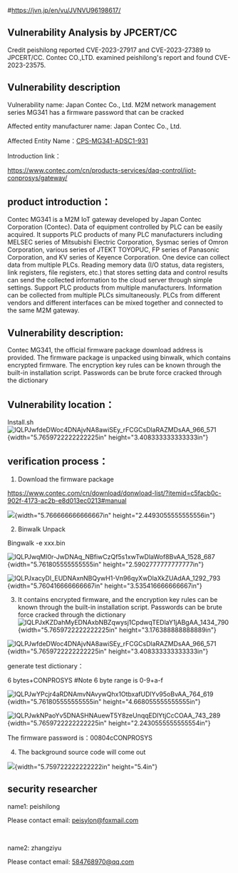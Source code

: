 #https://jvn.jp/en/vu/JVNVU96198617/
## **Vulnerability Analysis by JPCERT/CC**
Credit peishilong reported CVE-2023-27917 and CVE-2023-27389 to JPCERT/CC.
Contec CO.,LTD. examined peishilong's report and found CVE-2023-23575.


## **Vulnerability description**

Vulnerability name: Japan Contec Co., Ltd. M2M network management series
MG341 has a firmware password that can be cracked

Affected entity manufacturer name: Japan Contec Co., Ltd.

Affected Entity
Name：[CPS-MG341-ADSC1-931](https://www.contec.com/cn/products-services/daq-control/iiot-conprosys/m2m-gateway/cps-mg341-adsc1-931/price/)

Introduction link：

https://www.contec.com/cn/products-services/daq-control/iiot-conprosys/gateway/

## **product introduction：**

Contec MG341 is a M2M IoT gateway developed by Japan Contec Corporation
(Contec). Data of equipment controlled by PLC can be easily acquired. It
supports PLC products of many PLC manufacturers including MELSEC series
of Mitsubishi Electric Corporation, Sysmac series of Omron Corporation,
various series of JTEKT TOYOPUC, FP series of Panasonic Corporation, and
KV series of Keyence Corporation. One device can collect data from
multiple PLCs. Reading memory data (I/O status, data registers, link
registers, file registers, etc.) that stores setting data and control
results can send the collected information to the cloud server through
simple settings. Support PLC products from multiple manufacturers.
Information can be collected from multiple PLCs simultaneously. PLCs
from different vendors and different interfaces can be mixed together
and connected to the same M2M gateway.

## **Vulnerability description:**

Contec MG341, the official firmware package download address is
provided. The firmware package is unpacked using binwalk, which contains
encrypted firmware. The encryption key rules can be known through the
built-in installation script. Passwords can be brute force cracked
through the dictionary

## **Vulnerability location：**

Install.sh![lQLPJwfdeDWoc4DNAjvNA8awiSEy_rFCGCsDlaRAZMDsAA_966_571](./images/media/image1.png){width="5.7659722222222225in"
height="3.408333333333333in"}

## **verification process：**

1.  Download the firmware package

https://www.contec.com/cn/download/donwload-list/?itemid=c5facb0c-902f-4173-ac2b-e8d013ec0213#manual

![](./images/media/image2.png){width="5.766666666666667in"
height="2.4493055555555556in"}

2.  Binwalk Unpack

Bingwalk -e xxx.bin

![lQLPJwqMI0r-JwDNAq_NBfiwCzQf5s1xwTwDlaWof8BvAA_1528_687](./images/media/image3.png){width="5.761805555555555in"
height="2.5902777777777777in"}

![lQLPJxacyDI_EUDNAxnNBQywH1-Vn96qyXwDlaXkZUAdAA_1292_793](./images/media/image4.png){width="5.760416666666667in"
height="3.535416666666667in"}

3.  It contains encrypted firmware, and the encryption key rules can be
    known through the built-in installation script. Passwords can be
    brute force cracked through the
    dictionary![lQLPJxKZDahMyEDNAxbNBZqwysj1CpdwqTEDlaY1jABgAA_1434_790](./images/media/image5.png){width="5.7659722222222225in"
    height="3.176388888888889in"}

![lQLPJwfdeDWoc4DNAjvNA8awiSEy_rFCGCsDlaRAZMDsAA_966_571](./images/media/image1.png){width="5.7659722222222225in"
height="3.408333333333333in"}

generate test dictionary：

6 bytes+CONPROSYS #Note 6 byte range is 0-9+a-f

![lQLPJwYPcjr4aRDNAmvNAvywQhx1OtbxafUDlYv95oBvAA_764_619](./images/media/image6.png){width="5.761805555555555in"
height="4.668055555555555in"}

![lQLPJwkNPaoYv5DNASHNAuewT5Y8zeUnqqEDlYtjCcCOAA_743_289](./images/media/image7.png){width="5.7659722222222225in"
height="2.2430555555555554in"}

The firmware password is：00804cCONPROSYS

4.  The background source code will come out

![](./images/media/image8.png){width="5.759722222222222in"
height="5.4in"}

## security researcher



name1:   peishilong      

Please contact email: peisylon@foxmail.com

​      

name2:   zhangziyu

Please contact email: 584768970@qq.com
